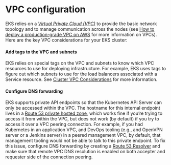 # VPC configuration

EKS relies on a _[Virtual Private Cloud (VPC)](https://aws.amazon.com/vpc/)_ to provide the basic network topology and
to manage communication across the nodes (see
[How to deploy a production-grade VPC on AWS](/docs/guides/build-it-yourself/vpc/) for more
information on VPCs). Here are the key VPC considerations for your EKS cluster:

<div className="dlist">

#### Add tags to the VPC and subnets

EKS relies on special tags on the VPC and subnets to know which VPC resources to use for deploying
infrastructure. For example, EKS uses tags to figure out which subnets to use for the load balancers associated with a
Service resource. See [Cluster VPC Considerations](https://docs.aws.amazon.com/eks/latest/userguide/network_reqs.html)
for more information.

#### Configure DNS forwarding

EKS supports private API endpoints so that the Kubernetes API Server can only be accessed within the VPC. The
hostname for this internal endpoint lives in a
[Route 53 private hosted zone](https://docs.aws.amazon.com/Route53/latest/DeveloperGuide/hosted-zones-private.html),
which works fine if you’re trying to access it from within the VPC, but does not work (by default) if you try to
access it over a VPC peering connection. For example, if you had Kubernetes in an application VPC, and DevOps tooling
(e.g., and OpenVPN server or a Jenkins server) in a peered management VPC, by default, that management tooling would
not be able to talk to this private endpoint. To fix this issue, configure DNS forwarding by creating a
[Route 53 Resolver](https://docs.aws.amazon.com/Route53/latest/DeveloperGuide/resolver-getting-started.html) and make
sure that remote VPC DNS resolution is enabled on both accepter and requester side of the connection peering.

</div>


<!-- ##DOCS-SOURCER-START
{"sourcePlugin":"local-copier","hash":"031957b78e9ca3c0aed6778890b0d322"}
##DOCS-SOURCER-END -->
